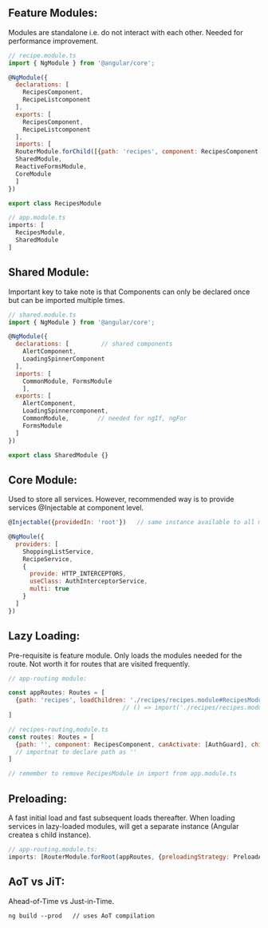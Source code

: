 ## Feature Modules:
Modules are standalone i.e. do not interact with each other. Needed for performance improvement.
```javascript
// recipe.module.ts
import { NgModule } from '@angular/core';

@NgModule({
  declarations: [
    RecipesComponent,
    RecipeListcomponent
  ],
  exports: [
    RecipesComponent,
    RecipeListcomponent
  ], 
  imports: [
  RouterModule.forChild([{path: 'recipes', component: RecipesComponent, canActivate: [AuthGuard}]),
  SharedModule,
  ReactiveFormsModule,
  CoreModule
  ]
})

export class RecipesModule

// app.module.ts
imports: [
  RecipesModule,
  SharedModule
]
```
## Shared Module:
Important key to take note is that Components can only be declared once but can be imported multiple times.
```javascript
// shared.module.ts
import { NgModule } from '@angular/core';

@NgModule({
  declarations: [         // shared components
    AlertComponent,
    LoadingSpinnerComponent
  ],
  imports: [
    CommonModule, FormsModule
    ],
  exports: [
    AlertComponent,
    LoadingSpinnercomponent,
    CommonModule,        // needed for ngIf, ngFor
    FormsModule
  ] 
})

export class SharedModule {}
```
## Core Module:
Used to store all services. However, recommended way is to provide services @Injectable at component level.
```javascript
@Injectable({providedIn: 'root'})   // same instance available to all modules

@NgMoule({
  providers: [
    ShoppingListService,
    RecipeService,
    {
      provide: HTTP_INTERCEPTORS,
      useClass: AuthInterceptorService,
      multi: true
    }
  ]
})
```
## Lazy Loading:
Pre-requisite is feature module. Only loads the modules needed for the route. Not worth it for routes that are visited frequently.
```javascript
// app-routing module:

const appRoutes: Routes = [
  {path: 'recipes', loadChildren: './recipes/recipes.module#RecipesModule'}    // entire module is parsed on demand
                                // () => import('./recipes/recipes.module').then(m => m.RecipesModule)
]

// recipes-routing,module.ts
const routes: Routes = [
  {path: '', component: RecipesComponent, canActivate: [AuthGuard], children: []}
  // importnat to declare path as '' 
]

// remember to remove RecipesModule in import from app.module.ts

```
## Preloading:
A fast initial load and fast subsequent loads thereafter. When loading services in lazy-loaded modules, will get a separate instance 
(Angular createa s child instance).
```javascript
// app-routing.module.ts:
imports: [RouterModule.forRoot(appRoutes, {preloadingStrategy: PreloadAllModules}]
```
## AoT vs JiT:
Ahead-of-Time vs Just-in-Time.
```
ng build --prod   // uses AoT compilation
```
